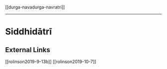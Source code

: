 [[durga-navadurga-navratri]]

---

# Siddhidātrī

## External Links
[[rolinson2019-9-13b]]
[[rolinson2019-10-7]]